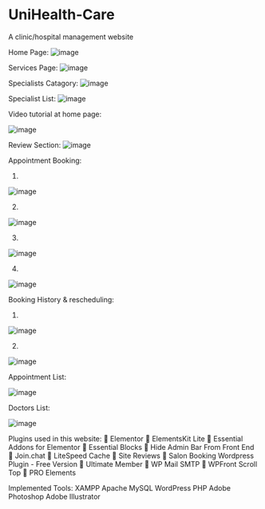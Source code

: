 # UniHealth-Care
A clinic/hospital management website

Home Page:
![image](https://user-images.githubusercontent.com/130599791/232526345-27250fbd-0dd5-4e2e-a882-096f12a53603.png)

Services Page:
![image](https://user-images.githubusercontent.com/130599791/232526484-d884a6f9-a543-44bb-b194-b9a5e9a9cf4e.png)


Specialists Catagory:
![image](https://user-images.githubusercontent.com/130599791/232526627-8b9993cd-102a-4018-9277-465744c508d8.png)


Specialist List:
![image](https://user-images.githubusercontent.com/130599791/232526742-080ac581-0c4a-4509-8e14-51c37e84e6c6.png)


Video tutorial at home page:


![image](https://user-images.githubusercontent.com/130599791/232526897-713d4822-3b27-4a22-9e2d-bfc985e4c5e1.png)


Review Section:
![image](https://user-images.githubusercontent.com/130599791/232526990-3032e1eb-0f00-42de-9b52-c498d9d20f07.png)


Appointment Booking:



1.

![image](https://user-images.githubusercontent.com/130599791/232527210-df6127c2-cb2b-4bd0-9a38-382c17bea6ae.png)

2.

![image](https://user-images.githubusercontent.com/130599791/232527255-fe990f7c-2dda-4050-8c6c-0f7036081ce1.png)

3.

![image](https://user-images.githubusercontent.com/130599791/232527318-178c53ae-4b76-4011-9052-dd22f662b60c.png)

4.

![image](https://user-images.githubusercontent.com/130599791/232527392-52f3ab7c-249a-448f-8fec-9b41930e2fdb.png)



Booking History & rescheduling:



1.

![image](https://user-images.githubusercontent.com/130599791/232527652-31d57ca3-8f5e-4a82-98a5-62d877807b37.png)

2.

![image](https://user-images.githubusercontent.com/130599791/232527851-3be3016e-f25e-4c07-980a-4f03b32411d8.png)



Appointment List:

![image](https://user-images.githubusercontent.com/130599791/232528004-d45516d4-42d6-481e-ab9b-22ede13d1809.png)


Doctors List:

![image](https://user-images.githubusercontent.com/130599791/232528192-ca48f8fa-fa7b-432e-9405-79f9c4972481.png)






Plugins used in this website:
 Elementor
 ElementsKit Lite
 Essential Addons for Elementor
 Essential Blocks
 Hide Admin Bar From Front End
 Join.chat
 LiteSpeed Cache
 Site Reviews
 Salon Booking Wordpress Plugin - Free Version
 Ultimate Member
 WP Mail SMTP
 WPFront Scroll Top
 PRO Elements



Implemented Tools:
XAMPP
Apache
MySQL
WordPress
PHP
Adobe Photoshop
Adobe Illustrator




